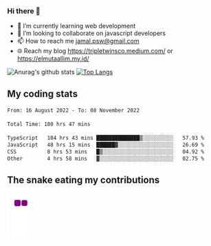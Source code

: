 ### Hi there 👋

<!--
**padepokanpenguin/padepokanpenguin** is a ✨ _special_ ✨ repository because its `README.md` (this file) appears on your GitHub profile.
-->

- 🌱 I’m currently learning  web development
- 👯 I’m looking to collaborate on javascript developers
- 📫 How to reach me jamal.psw@gmail.com
- 🌐 Reach my blog https://tripletwinsco.medium.com/ or https://elmutaallim.my.id/

![Anurag's github stats](https://github-readme-stats.vercel.app/api?username=padepokanpenguin&count_private=true&disable_animations=false&show_icons=true&theme=default)
[![Top Langs](https://github-readme-stats.vercel.app/api/top-langs/?username=padepokanpenguin&theme=default&layout=compact)](https://github.com/padepokanpenguin)

## My coding stats

<!--START_SECTION:waka-->

```text
From: 16 August 2022 - To: 08 November 2022

Total Time: 180 hrs 47 mins

TypeScript   104 hrs 43 mins ██████████████▒░░░░░░░░░░   57.93 %
JavaScript   48 hrs 15 mins  ██████▓░░░░░░░░░░░░░░░░░░   26.69 %
CSS          8 hrs 53 mins   █▒░░░░░░░░░░░░░░░░░░░░░░░   04.92 %
Other        4 hrs 58 mins   ▓░░░░░░░░░░░░░░░░░░░░░░░░   02.75 %
```

<!--END_SECTION:waka-->


## The snake eating my contributions
![snake gif](https://github.com/padepokanpenguin/padepokanpenguin/blob/output/github-contribution-grid-snake.gif)
